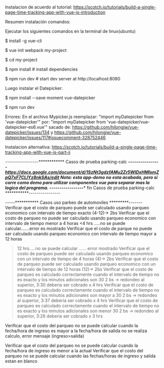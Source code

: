 
Instalacion de acuerdo al tutorial: https://scotch.io/tutorials/build-a-single-page-time-tracking-app-with-vue-js-introduction


Resumen instalación comandos:

Ejecutar los siguientes comandos en la terminal de linux(ubuntu)

$ install -g vue-cli

$ vue init webpack my-project

$ cd my-project

$ npm install # install dependencies

$ npm run dev # start dev server at http://localhost:8080

Luego instalar el Datepicker:

$  npm install --save moment vue-datepicker

$ npm run dev



Errores:
   En el archivo Mypicker.js reemplazar:
	 "import myDatepicker from 'vue-datepicker'" por: "import myDatepicker from 'vue-datepicker/vue-datepicker-es6.vue'"
	sacado de: https://github.com/hilongjw/vue-datepicker/issues/134 y https://github.com/hilongjw/vue-datepicker/issues/117#issuecomment-328752446



Instalacion alternativa: https://scotch.io/tutorials/build-a-single-page-time-tracking-app-with-vue-js-part-ii

-----------------************  Casos de prueba parking-calc ***********----------------
https://docs.google.com/document/d/1SzNt3gdzfAMu2Zr5WIDxHMlsmZpQ7xF7CLlYz8nkSAs/edit
Nota: esta app-demo no esta acabada, pero si corre como demo para utilizar componentes vue para separar mas la logica del programa.
-----------------************  fin Casos de prueba parking-calc ***********----------------

-----*********** Casos uso parkeo de automoviles *********-------
Verificar que el costo de parqueo puede ser calculado usando parqueo economico con intervalo de tiempo exacto
(4-12)-> 2bs
Verificar que el costo de parqueo no puede ser calculado usando parqueo economico con intervalo de tiempo menor a 4 horas
<4 hrs .....no se puede calcular.......error es mostrado
Verificar que el costo de parque no puede ser calculado usando parqueo economico con intervalo de tiempo mayor a 12 horas
>12 hrs.....no se puede calcular ...... error mostrado
Verificar que el costo de parqueo puede ser calculado usando parqueo economico con un intervalo de tiempo de 4 horas
(4)-> 2bs
Verificar que el costo de parqueo puede ser calculado usando parqueo economico con un intervalo de tiempo de 12 horas
(12)-> 2bs
Verificar que el costo de parqueo es calculado correctamente cuando el intervalo de tiempo no es exacto y los minutos adicionales son 30
2 bs -> redondeo al superior, 3:30 deberia ser cobrado x 4 hrs
Verificar que el costo de parqueo es calculado correctamente cuando el intervalo de tiempo no es exacto y los minutos adicionales son mayor a 30
2 bs -> redondeo al superior, 3:37 deberia ser cobrado x 4 hrs
Verificar que el costo de parqueo es calculado correctamente cuando el intervalo de tiempo no es exacto y los minutos adicionales son menor 30
2 bs -> redondeo al superior, 3:26 deberia ser cobrado x 3 hrs

Verificar que el costo del parqueo no se puede calcular cuando la fecha/hora de ingreso es mayor a la fecha/hora de salida
no se realiza calculo, error mensaje (ingreso>salida)  


Verificar que el costo del parqueo no se puede calcular cuando la fecha/hora de ingreso es menor a la actual
Verificar que el costo del parqueo no se puede calcular cuando las fechas/horas de ingreso y salida estan en blanco

